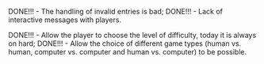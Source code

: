 <!-- The first step of our hiring process is a small challenge which will give us an idea of your skills and capability.

We will judge by the criteria: Code maintenance, readability, separation of responsibilities and expressiveness of names. You are free to change this project in any way to deliver a production quality code.

The game.rb file is the classic tic-tac-toe. However, the code is a mess and there are several issues that can be improved such as: -->

DONE!!! - The handling of invalid entries is bad;
DONE!!! - Lack of interactive messages with players.

<!-- We would also like to add some new features like: -->
DONE!!! - Allow the player to choose the level of difficulty, today it is always on hard;
DONE!!! - Allow the choice of different game types (human vs. human, computer vs. computer and human vs. computer) to be possible.

<!-- Can you help us finish the game?

Important:
- You will have 7 days to do as much as you can. We know that time is short and very difficult to do everything. But do as much as you can;
- After completion send us a git bundle to raphael@ecoportal.co.nz -->
